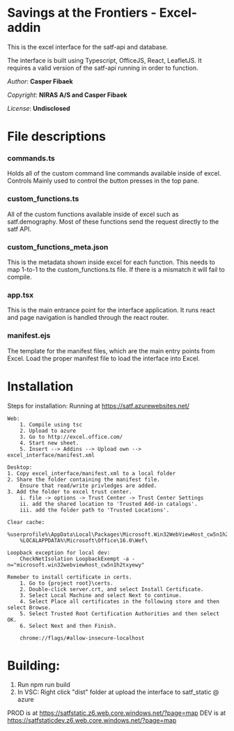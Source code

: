 # Savings at the Frontiers - Excel-addin

This is the excel interface for the satf-api and database.

The interface is built using Typescript, OfficeJS, React, LeafletJS. It requires a valid
version of the satf-api running in order to function.

_Author_: **Casper Fibaek**

_Copyright_: **NIRAS A/S and Casper Fibaek**

_License_: **Undisclosed**

# File descriptions

### **commands.ts**

Holds all of the custom command line commands available inside of excel. Controls
Mainly used to control the button presses in the top pane.

### **custom_functions.ts**

All of the custom functions available inside of excel such as satf.demography. Most
of these functions send the request directly to the satf API.

### **custom_functions_meta.json**

This is the metadata shown inside excel for each function. This needs to map 1-to-1 to
the custom_functions.ts file. If there is a mismatch it will fail to compile.

### **app.tsx**

This is the main entrance point for the interface application. It runs react and page
navigation is handled through the react router.

### **manifest.ejs**

The template for the manifest files, which are the main entry points from Excel. Load
the proper manifest file to load the interface into Excel.

# Installation

Steps for installation:
Running at https://satf.azurewebsites.net/

    Web:
        1. Compile using tsc
        2. Upload to azure
        3. Go to http://excel.office.com/
        4. Start new sheet.
        5. Insert --> Addins --> Upload own --> excel_interface/manifest.xml

    Desktop:
    1. Copy excel_interface/manifest.xml to a local folder
    2. Share the folder containing the manifest file.
        Ensure that read/write privledges are added.
    3. Add the folder to excel trust center.
        i. file -> options -> Trust Center -> Trust Center Settings
        ii. add the shared location to 'Trusted Add-in catalogs'.
        iii. add the folder path to 'Trusted Locations'.

    Clear cache:
        %userprofile%\AppData\Local\Packages\Microsoft.Win32WebViewHost_cw5n1h2txyewy\AC\#!123\INetCache\
        %LOCALAPPDATA%\Microsoft\Office\16.0\Wef\

    Loopback exception for local dev:
        CheckNetIsolation LoopbackExempt -a -n="microsoft.win32webviewhost_cw5n1h2txyewy"

    Remeber to install certificate in certs.
        1. Go to {project root}\certs.
        2. Double-click server.crt, and select Install Certificate.
        3. Select Local Machine and select Next to continue.
        4. Select Place all certificates in the following store and then select Browse.
        5. Select Trusted Root Certification Authorities and then select OK.
        6. Select Next and then Finish.

        chrome://flags/#allow-insecure-localhost

# Building:

1. Run npm run build
2. In VSC: Right click "dist" folder at upload the interface to satf_static @ azure

PROD is at https://satfstatic.z6.web.core.windows.net/?page=map
DEV is at https://satfstaticdev.z6.web.core.windows.net/?page=map
